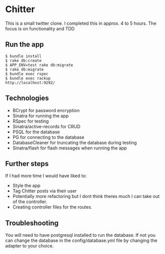 # Chitter

This is a small twitter clone. I completed this in approx. 4 to 5 hours. The focus is on functionality and TDD

## Run the app

```
$ bundle install
$ rake db:create
$ APP_ENV=test rake db:migrate
$ rake db:migrate
$ bundle exec rspec
$ bundle exec rackup
http://localhost:9292/
```
## Technologies

* BCrypt for password encryption
* Sinatra for running the app
* RSpec for testing
* Sinatra/active-records for CRUD
* PSQL for the database
* PG for connecting to the database
* DatabaseCleaner for truncating the database during testing
* Sinatra/flash for flash messages when running the app

## Further steps

If I had more time I would have liked to:

* Style the app
* Tag Chitter posts via their user
* Potentially more refactoring but I dont think theres much I can take out of the controller.
* Creating controller files for the routes.

## Troubleshooting

You will need to have postgresql installed to run the database. If not you can change the database in the config/database.yml file by changing the adapter to your choice.
